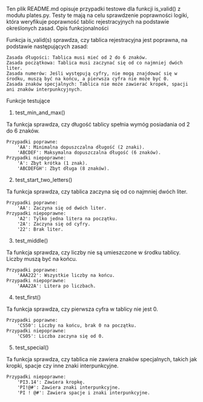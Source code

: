 Ten plik README.md opisuje przypadki testowe dla funkcji is_valid() z modułu plates.py. Testy te mają na celu sprawdzenie poprawności logiki, która weryfikuje poprawność tablic rejestracyjnych na podstawie określonych zasad.
Opis funkcjonalności

Funkcja is_valid(s) sprawdza, czy tablica rejestracyjna jest poprawna, na podstawie następujących zasad:

    Zasada długości: Tablica musi mieć od 2 do 6 znaków.
    Zasada początkowa: Tablica musi zaczynać się od co najmniej dwóch liter.
    Zasada numerów: Jeśli występują cyfry, nie mogą znajdować się w środku, muszą być na końcu, a pierwsza cyfra nie może być 0.
    Zasada znaków specjalnych: Tablica nie może zawierać kropek, spacji ani znaków interpunkcyjnych.

Funkcje testujące
1. test_min_and_max()

Ta funkcja sprawdza, czy długość tablicy spełnia wymóg posiadania od 2 do 6 znaków.

    Przypadki poprawne:
        'AA': Minimalna dopuszczalna długość (2 znaki).
        'ABCDEF': Maksymalna dopuszczalna długość (6 znaków).
    Przypadki niepoprawne:
        'A': Zbyt krótka (1 znak).
        'ABCDEFGH': Zbyt długa (8 znaków).

2. test_start_two_letters()

Ta funkcja sprawdza, czy tablica zaczyna się od co najmniej dwóch liter.

    Przypadki poprawne:
        'AA': Zaczyna się od dwóch liter.
    Przypadki niepoprawne:
        'A2': Tylko jedna litera na początku.
        '2A': Zaczyna się od cyfry.
        '22': Brak liter.

3. test_middle()

Ta funkcja sprawdza, czy liczby nie są umieszczone w środku tablicy. Liczby muszą być na końcu.

    Przypadki poprawne:
        'AAA222': Wszystkie liczby na końcu.
    Przypadki niepoprawne:
        'AAA22A': Litera po liczbach.

4. test_first()

Ta funkcja sprawdza, czy pierwsza cyfra w tablicy nie jest 0.

    Przypadki poprawne:
        'CS50': Liczby na końcu, brak 0 na początku.
    Przypadki niepoprawne:
        'CS05': Liczba zaczyna się od 0.

5. test_special()

Ta funkcja sprawdza, czy tablica nie zawiera znaków specjalnych, takich jak kropki, spacje czy inne znaki interpunkcyjne.

    Przypadki niepoprawne:
        'PI3.14': Zawiera kropkę.
        'PI!@#': Zawiera znaki interpunkcyjne.
        'PI ! @#': Zawiera spacje i znaki interpunkcyjne.
